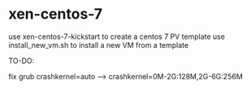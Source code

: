 # xen-centos-7

use xen-centos-7-kickstart to create a centos 7 PV template
use install_new_vm.sh to install a new VM from a template

TO-DO:

fix grub 
crashkernel=auto --> crashkernel=0M-2G:128M,2G-6G:256M

